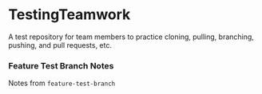 # TestingTeamwork
A test repository for team members to practice cloning, pulling, branching, pushing, and pull requests, etc.

### Feature Test Branch Notes

Notes from `feature-test-branch`

